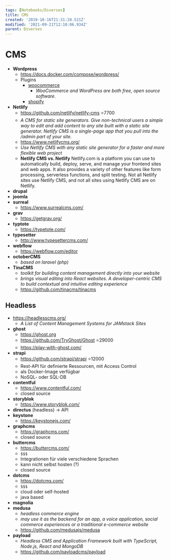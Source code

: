 ```yaml
---
tags: [Notebooks/Diverses]
title: CMS
created: '2019-10-16T21:31:28.521Z'
modified: '2021-09-21T12:10:06.934Z'
parent: Diverses
---
```


# CMS
- **Wordpress**
  - <https://docs.docker.com/compose/wordpress/>
  - Plugins
    - [woocommerce](https://woocommerce.com/)
      - *WooCommerce and WordPress are both free, open source software.*
    - [shopify](https://wordpress.org/plugins/wpshopify/)
- **Netlify**
  - <https://github.com/netlify/netlify-cms> ⭐7700
  - *A CMS for static site generators. Give non-technical users a simple way to edit and add content to any site built with a static site generator. Netlify CMS is a single-page app that you pull into the /admin part of your site.*
  - <https://www.netlifycms.org/>
  - *Use Netlify CMS with any static site generator for a faster and more flexible web project*
  - **Netlify CMS vs. Netlify**
    Netlify.com is a platform you can use to automatically build, deploy, serve, and manage your frontend sites and web apps. It also provides a variety of other features like form processing, serverless functions, and split testing. Not all Netlify sites use Netlify CMS, and not all sites using Netlify CMS are on Netlify.
- **drupal**
- **joomla**
- **surreal**
  - <https://www.surrealcms.com/>
- **grav**
  - <https://getgrav.org/>
- **typtote**
  - <https://typetote.com/>
- **typesetter**
  - <http://www.typesettercms.com/>
- **webflow**
  - <https://webflow.com/editor>
- **octoberCMS**
  - *based on laravel (php)*
- **TinaCMS**
  - *toolkit for building content management directly into your website*
  - *brings visual editing into React websites. A developer-centric CMS to build contextual and intuitive editing experience*
  - <https://github.com/tinacms/tinacms>


## Headless
- <https://headlesscms.org/>
  - *A List of Content Management Systems for JAMstack Sites*
- **ghost**
  - <https://ghost.org>
  - <https://github.com/TryGhost/Ghost> ⭐29000
  - <https://play-with-ghost.com/>
- **strapi**
  - <https://github.com/strapi/strapi> ⭐12000
  - Rest-API für definierte Ressourcen, mit Access Control
  - als Docker-Image verfügbar
  - NoSQL- oder SQL-DB
- **contentful**
  - <https://www.contentful.com/>
  - closed source
- **storyblok**
  - <https://www.storyblok.com/>
- **directus** (headless) → API
- **keystone**
  - <https://keystonejs.com/>
- **graphcms**
  - <https://graphcms.com/>
  - closed source
- **buttercms**
  - <https://buttercms.com/>
  - `$$$`
  - Integrationen für viele verschiedene Sprachen
  - kann nicht selbst hosten (?)
  - closed source
- **dotcms**
  - <https://dotcms.com/>
  - `$$$`
  - cloud oder self-hosted
  - java based
- **magnolia**
- **medusa**
  - *headless commerce engine*
  - *may use it as the backend for an app, a voice application, social commerce experiences or a traditional e-commerce website*
  - <https://github.com/medusajs/medusa>
- **payload**
  - *Headless CMS and Application Framework built with TypeScript, Node.js, React and MongoDB* 
  - <https://github.com/payloadcms/payload> 
